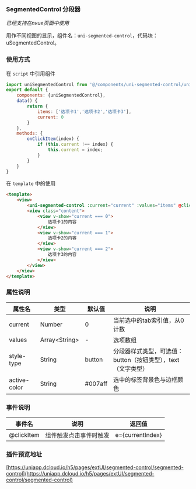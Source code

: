 ### SegmentedControl 分段器
*已经支持在nvue页面中使用*

用作不同视图的显示，组件名：``uni-segmented-control``，代码块： uSegmentedControl。

### 使用方式

在 ``script`` 中引用组件 

```javascript
import uniSegmentedControl from '@/components/uni-segmented-control/uni-segmented-control.vue'
export default {
    components: {uniSegmentedControl},
    data() {
    	return {
    		items: ['选项卡1','选项卡2','选项卡3'],
    		current: 0
    	}
    },
    methods: {
    	onClickItem(index) {
    		if (this.current !== index) {
    			this.current = index;
    		}
    	}
    }
}
```

在 ``template`` 中的使用

```html
<template>
    <view>
        <uni-segmented-control :current="current" :values="items" @clickItem="onClickItem" style-type="button" active-color="#4cd964"></uni-segmented-control>
        <view class="content">
            <view v-show="current === 0">
                选项卡1的内容
            </view>
            <view v-show="current === 1">
                选项卡2的内容
            </view>
            <view v-show="current === 2">
                选项卡3的内容
            </view>
        </view>
    </view>
</template>
```

### 属性说明

|属性名			|类型				|默认值	|说明															|
|---			|----				|---	|---															|
|current		|Number				|0		|当前选中的tab索引值，从0计数									|
|values			|Array&lt;String&gt;|-		|选项数组														|
|style-type		|String				|button	|分段器样式类型，可选值：button（按钮类型），text（文字类型）	|
|active-color	|String				|#007aff|选中的标签背景色与边框颜色										|

### 事件说明

|事件名		|说明					|返回值				|
|---		|----					|---				|
|@clickItem	|组件触发点击事件时触发	|e={currentIndex}	|


### 插件预览地址

[https://uniapp.dcloud.io/h5/pages/extUI/segmented-control/segmented-control](https://uniapp.dcloud.io/h5/pages/extUI/segmented-control/segmented-control)